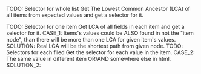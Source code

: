 TODO: Selector for whole list
      Get The Lowest Common Ancestor (LCA) of all items from expected values and get a selector for it.

TODO: Selector for one item
      Get LCA of all fields in each item and get a selector for it.
      CASE_1:
          Items's values could be ALSO found in not the "item node",
          than there will be more than one LCA for given item's values.
          SOLUTION:
          Real LCA will be the shortest path from given node.
TODO: Selectors for each filed
      Get the selector for each value in the item.
      CASE_2:
          The same value in different item OR/AND somewhere else in html.
          SOLUTION_2: